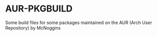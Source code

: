 AUR-PKGBUILD
==============
Some build files for some packages maintained on the AUR (Arch User Repository) by McNoggins